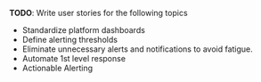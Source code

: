 **TODO**: Write user stories for the following topics  
- Standardize platform dashboards
- Define alerting thresholds
- Eliminate unnecessary alerts and notifications to avoid fatigue.
- Automate 1st level response
- Actionable Alerting